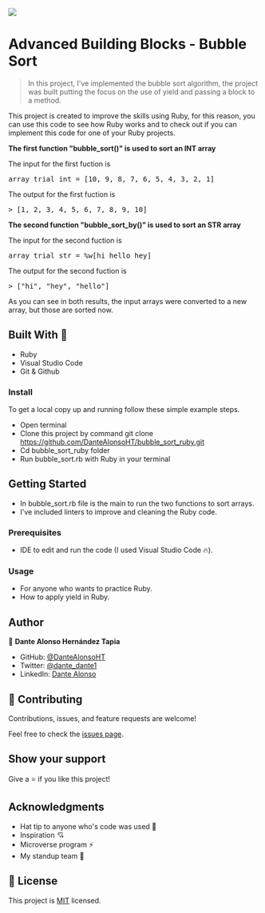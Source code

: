 ![](https://img.shields.io/badge/Microverse-blueviolet)

# Advanced Building Blocks - Bubble Sort

> In this project, I've implemented the bubble sort algorithm, the project was built putting the focus on the use of yield and passing a block to a method.

This project is created to improve the skills using Ruby, for this reason, you can use this code to see how Ruby works and to check out if you can implement this code for one of your Ruby projects.

**The first function "bubble_sort()" is used to sort an INT array**

The input for the first fuction is
<pre>
array_trial_int = [10, 9, 8, 7, 6, 5, 4, 3, 2, 1]
</pre>

The output for the first fuction is
<pre>
> [1, 2, 3, 4, 5, 6, 7, 8, 9, 10]
</pre>

**The second function "bubble_sort_by()" is used to sort an STR array**

The input for the second fuction is
<pre>
array_trial_str = %w[hi hello hey]
</pre>

The output for the second fuction is
<pre>
> ["hi", "hey", "hello"]
</pre>

As you can see in both results, the input arrays were converted to a new array, but those are sorted now.

## Built With 🔨

- Ruby
- Visual Studio Code
- Git & Github

### Install

To get a local copy up and running follow these simple example steps.
- Open terminal
- Clone this project by command git clone https://github.com/DanteAlonsoHT/bubble_sort_ruby.git
- Cd bubble_sort_ruby folder
- Run bubble_sort.rb with Ruby in your terminal

## Getting Started 

- In bubble_sort.rb file is the main to run the two functions to sort arrays.
- I've included linters to improve and cleaning the Ruby code.

### Prerequisites

- IDE to edit and run the code (I used Visual Studio Code 🔥).

### Usage

- For anyone who wants to practice Ruby.
- How to apply yield in Ruby.

## Author

👤 **Dante Alonso Hernández Tapia**

- GitHub: [@DanteAlonsoHT](https://github.com/DanteAlonsoHT)
- Twitter: [@dante_dante1](https://twitter.com/dante_dante1)
- LinkedIn: [Dante Alonso](https://www.linkedin.com/in/dante-hernandez99/)

## 🤝 Contributing

Contributions, issues, and feature requests are welcome!

Feel free to check the [issues page](https://github.com/DanteAlonsoHT/bubble_sort_ruby/issues).

## Show your support

Give a ⭐️ if you like this project!


## Acknowledgments

- Hat tip to anyone who's code was used 🔰
- Inspiration 💘
- Microverse program ⚡
- My standup team 🏹

## 📝 License

This project is [MIT](./LICENSE) licensed.
